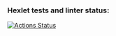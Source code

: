 ### Hexlet tests and linter status:
[![Actions Status](https://github.com/toDoListEnjoyer/fullstack-javascript-project-4/workflows/hexlet-check/badge.svg)](https://github.com/toDoListEnjoyer/fullstack-javascript-project-4/actions)
